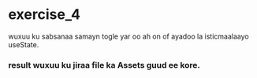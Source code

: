 # exercise_4 
wuxuu ku sabsanaa samayn togle yar oo ah on of ayadoo la isticmaalaayo useState.

### result wuxuu ku jiraa file ka Assets guud ee kore. 
